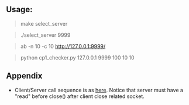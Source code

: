 ## Usage: 
> make select_server

> ./select_server 9999

> ab -n 10 -c 10 http://127.0.0.1:9999/

> python cp1_checker.py 127.0.0.1 9999 100 10 10


## Appendix
* Client/Server call sequence is as [here](https://www.cs.dartmouth.edu/~campbell/cs50/socketprogramming.html). Notice that server must have a "read" before close() after client close related socket. 
